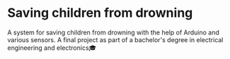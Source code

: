 # Saving children from drowning
A system for saving children from drowning with the help of Arduino and various sensors.
A final project as part of a bachelor's degree in electrical engineering and electronics:mortar_board:
